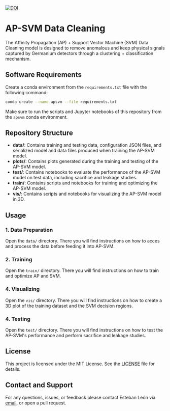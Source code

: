 [![DOI](https://sandbox.zenodo.org/badge/848598691.svg)](https://sandbox.zenodo.org/doi/10.5072/zenodo.105284)

# AP-SVM Data Cleaning

The Affinity Propagation (AP) + Support Vector Machine (SVM) Data Cleaning model is designed to remove anomalous and keep physical signals captured by Germanium detectors through a clustering + classification mechanism.

## Software Requirements

Create a conda environment from the `requirements.txt` file with the following command:
```bash
conda create --name apsvm --file requirements.txt
```
Make sure to run the scripts and Jupyter notebooks of this repository from the `apsvm` conda environment.

## Repository Structure

- **data/**: Contains training and testing data, configuration JSON files, and serialized model and data files produced when training the AP-SVM model.
- **plots/**: Contains plots generated during the training and testing of the AP-SVM model.
- **test/**: Contains notebooks to evaluate the performance of the AP-SVM model on test data, including sacrifice and leakage studies.
- **train/**: Contains scripts and notebooks for training and optimizing the AP-SVM model.
- **vis/**: Contains scripts and notebooks for visualizing the AP-SVM model in 3D.

## Usage

### 1. Data Preparation

Open the `data/` directory. There you will find instructions on how to acces and process the data before feeding it into AP-SVM. 

### 2. Training

Open the `train/` directory. There you will find instructions on how to train and optimize AP and SVM.  

### 4. Visualizing

Open the `vis/` directory. There you will find instructions on how to create a 3D plot of the training dataset and the SVM decision regions.

### 4. Testing

Open the `test/` directory. There you will find instructions on how to test the AP-SVM's performance and perform sacrifice and leakage studies. 


## License

This project is licensed under the MIT License. See the [LICENSE](LICENSE) file for details.

## Contact and Support

For any questions, issues, or feedback please contact Esteban León via [email](esleon97@unc.edu), or open a pull request.